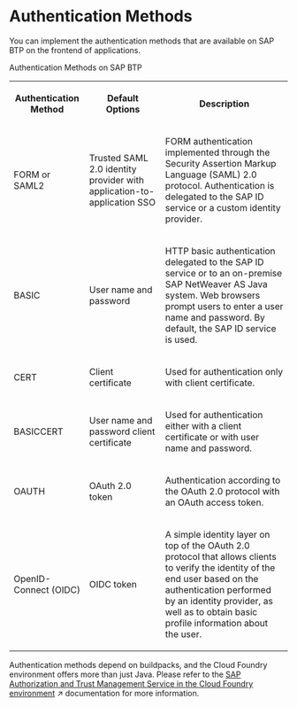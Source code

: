 <!-- loio9751f1b234ac4024a173887c67df1f0d -->

# Authentication Methods

You can implement the authentication methods that are available on SAP BTP on the frontend of applications.

<a name="loio9751f1b234ac4024a173887c67df1f0d__table_qsd_fhg_l2b"/>Authentication Methods on SAP BTP


<table>
<tr>
<th>

Authentication Method



</th>
<th>

Default Options



</th>
<th>

Description



</th>
</tr>
<tr>
<td>

FORM or SAML2



</td>
<td>

Trusted SAML 2.0 identity provider with application-to-application SSO



</td>
<td>

FORM authentication implemented through the Security Assertion Markup Language \(SAML\) 2.0 protocol. Authentication is delegated to the SAP ID service or a custom identity provider.



</td>
</tr>
<tr>
<td>

BASIC



</td>
<td>

User name and password



</td>
<td>

HTTP basic authentication delegated to the SAP ID service or to an on-premise SAP NetWeaver AS Java system. Web browsers prompt users to enter a user name and password. By default, the SAP ID service is used.



</td>
</tr>
<tr>
<td>

CERT



</td>
<td>

Client certificate



</td>
<td>

Used for authentication only with client certificate.



</td>
</tr>
<tr>
<td>

BASICCERT



</td>
<td>

User name and password client certificate



</td>
<td>

Used for authentication either with a client certificate or with user name and password.



</td>
</tr>
<tr>
<td>

OAUTH



</td>
<td>

OAuth 2.0 token



</td>
<td>

Authentication according to the OAuth 2.0 protocol with an OAuth access token.



</td>
</tr>
<tr>
<td>

OpenID-Connect \(OIDC\)



</td>
<td>

OIDC token



</td>
<td>

A simple identity layer on top of the OAuth 2.0 protocol that allows clients to verify the identity of the end user based on the authentication performed by an identity provider, as well as to obtain basic profile information about the user.



</td>
</tr>
</table>

Authentication methods depend on buildpacks, and the Cloud Foundry environment offers more than just Java. Please refer to the [SAP Authorization and Trust Management Service in the Cloud Foundry environment](https://help.sap.com/viewer/50fd4b19521f4bec9ee9cc6c72a90872//en-US/6373bb7a96114d619bfdfdc6f505d1b9.html "The global account and subaccounts get their users from identity providers. Administrators make sure that users can only access their dedicated subaccount by making sure that there is a dedicated trust relationship only between the identity providers and the respective subaccounts. Developers configure and deploy application-based security artifacts containing authorizations, and administrators assign these authorizations using the SAP BTP cockpit.") :arrow_upper_right: documentation for more information.

